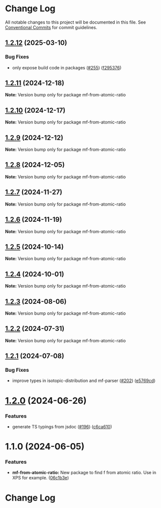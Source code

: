 # Change Log

All notable changes to this project will be documented in this file.
See [Conventional Commits](https://conventionalcommits.org) for commit guidelines.

## [1.2.12](https://github.com/cheminfo/mass-tools/compare/mf-from-atomic-ratio@1.2.11...mf-from-atomic-ratio@1.2.12) (2025-03-10)


### Bug Fixes

* only expose build code in packages ([#255](https://github.com/cheminfo/mass-tools/issues/255)) ([f295376](https://github.com/cheminfo/mass-tools/commit/f2953761ba2e44ebee1d01dbbcf88e3896b2a644))





## [1.2.11](https://github.com/cheminfo/mass-tools/compare/mf-from-atomic-ratio@1.2.10...mf-from-atomic-ratio@1.2.11) (2024-12-18)

**Note:** Version bump only for package mf-from-atomic-ratio





## [1.2.10](https://github.com/cheminfo/mass-tools/compare/mf-from-atomic-ratio@1.2.9...mf-from-atomic-ratio@1.2.10) (2024-12-17)

**Note:** Version bump only for package mf-from-atomic-ratio





## [1.2.9](https://github.com/cheminfo/mass-tools/compare/mf-from-atomic-ratio@1.2.8...mf-from-atomic-ratio@1.2.9) (2024-12-12)

**Note:** Version bump only for package mf-from-atomic-ratio





## [1.2.8](https://github.com/cheminfo/mass-tools/compare/mf-from-atomic-ratio@1.2.7...mf-from-atomic-ratio@1.2.8) (2024-12-05)

**Note:** Version bump only for package mf-from-atomic-ratio





## [1.2.7](https://github.com/cheminfo/mass-tools/compare/mf-from-atomic-ratio@1.2.6...mf-from-atomic-ratio@1.2.7) (2024-11-27)

**Note:** Version bump only for package mf-from-atomic-ratio





## [1.2.6](https://github.com/cheminfo/mass-tools/compare/mf-from-atomic-ratio@1.2.5...mf-from-atomic-ratio@1.2.6) (2024-11-19)

**Note:** Version bump only for package mf-from-atomic-ratio





## [1.2.5](https://github.com/cheminfo/mass-tools/compare/mf-from-atomic-ratio@1.2.4...mf-from-atomic-ratio@1.2.5) (2024-10-14)

**Note:** Version bump only for package mf-from-atomic-ratio





## [1.2.4](https://github.com/cheminfo/mass-tools/compare/mf-from-atomic-ratio@1.2.3...mf-from-atomic-ratio@1.2.4) (2024-10-01)

**Note:** Version bump only for package mf-from-atomic-ratio





## [1.2.3](https://github.com/cheminfo/mass-tools/compare/mf-from-atomic-ratio@1.2.2...mf-from-atomic-ratio@1.2.3) (2024-08-06)

**Note:** Version bump only for package mf-from-atomic-ratio





## [1.2.2](https://github.com/cheminfo/mass-tools/compare/mf-from-atomic-ratio@1.2.1...mf-from-atomic-ratio@1.2.2) (2024-07-31)

**Note:** Version bump only for package mf-from-atomic-ratio





## [1.2.1](https://github.com/cheminfo/mass-tools/compare/mf-from-atomic-ratio@1.2.0...mf-from-atomic-ratio@1.2.1) (2024-07-08)


### Bug Fixes

* improve types in isotopic-distribution and mf-parser ([#202](https://github.com/cheminfo/mass-tools/issues/202)) ([e5769cd](https://github.com/cheminfo/mass-tools/commit/e5769cd588adb69974abfa60f411bc2dc1887fa6))





# [1.2.0](https://github.com/cheminfo/mass-tools/compare/mf-from-atomic-ratio@1.1.0...mf-from-atomic-ratio@1.2.0) (2024-06-26)


### Features

* generate TS typings from jsdoc ([#196](https://github.com/cheminfo/mass-tools/issues/196)) ([c6ca610](https://github.com/cheminfo/mass-tools/commit/c6ca610976e04d851420f8b65d8220d39f64a83b))





# 1.1.0 (2024-06-05)


### Features

* **mf-from-atomic-ratio:** New package to find f from atomic ratio. Use in XPS for example. ([06c1b3e](https://github.com/cheminfo/mass-tools/commit/06c1b3eb0f6a374af626c837b77f421a3ae98a7c))





# Change Log
